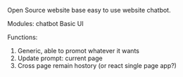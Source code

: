 Open Source website base easy to use website chatbot.

Modules: 
chatbot
Basic UI

Functions:
1. Generic, able to promot whatever it wants
2. Update prompt: current page
4. Cross page remain hostory (or react single page app?)

